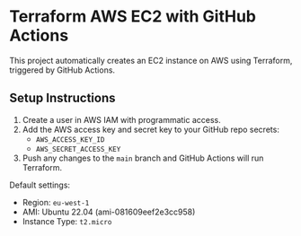 # Terraform AWS EC2 with GitHub Actions

This project automatically creates an EC2 instance on AWS using Terraform, triggered by GitHub Actions.

## Setup Instructions

1. Create a user in AWS IAM with programmatic access.
2. Add the AWS access key and secret key to your GitHub repo secrets:
   - `AWS_ACCESS_KEY_ID`
   - `AWS_SECRET_ACCESS_KEY`
3. Push any changes to the `main` branch and GitHub Actions will run Terraform.

Default settings:
- Region: `eu-west-1`
- AMI: Ubuntu 22.04 (ami-081609eef2e3cc958)
- Instance Type: `t2.micro`
